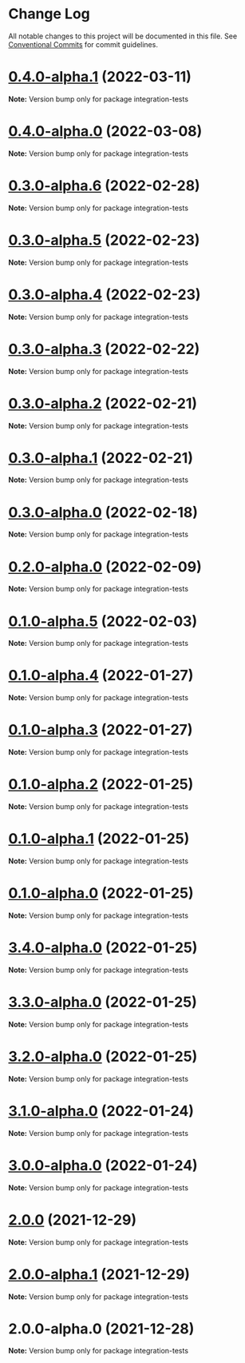 # Change Log

All notable changes to this project will be documented in this file.
See [Conventional Commits](https://conventionalcommits.org) for commit guidelines.

# [0.4.0-alpha.1](https://github.com/ZbayApp/monorepo/compare/integration-tests@0.4.0-alpha.0...integration-tests@0.4.0-alpha.1) (2022-03-11)

**Note:** Version bump only for package integration-tests





# [0.4.0-alpha.0](https://github.com/ZbayApp/monorepo/compare/integration-tests@0.3.0-alpha.5...integration-tests@0.4.0-alpha.0) (2022-03-08)

**Note:** Version bump only for package integration-tests





# [0.3.0-alpha.6](https://github.com/ZbayApp/monorepo/compare/integration-tests@0.3.0-alpha.5...integration-tests@0.3.0-alpha.6) (2022-02-28)

**Note:** Version bump only for package integration-tests





# [0.3.0-alpha.5](https://github.com/ZbayApp/monorepo/compare/integration-tests@0.2.0-alpha.0...integration-tests@0.3.0-alpha.5) (2022-02-23)

**Note:** Version bump only for package integration-tests





# [0.3.0-alpha.4](https://github.com/ZbayApp/monorepo/compare/integration-tests@0.2.0-alpha.0...integration-tests@0.3.0-alpha.4) (2022-02-23)

**Note:** Version bump only for package integration-tests





# [0.3.0-alpha.3](https://github.com/ZbayApp/monorepo/compare/integration-tests@0.2.0-alpha.0...integration-tests@0.3.0-alpha.3) (2022-02-22)

**Note:** Version bump only for package integration-tests





# [0.3.0-alpha.2](https://github.com/ZbayApp/monorepo/compare/integration-tests@0.2.0-alpha.0...integration-tests@0.3.0-alpha.2) (2022-02-21)

**Note:** Version bump only for package integration-tests





# [0.3.0-alpha.1](https://github.com/ZbayApp/monorepo/compare/integration-tests@0.2.0-alpha.0...integration-tests@0.3.0-alpha.1) (2022-02-21)

**Note:** Version bump only for package integration-tests





# [0.3.0-alpha.0](https://github.com/ZbayApp/monorepo/compare/integration-tests@0.2.0-alpha.0...integration-tests@0.3.0-alpha.0) (2022-02-18)

**Note:** Version bump only for package integration-tests





# [0.2.0-alpha.0](https://github.com/ZbayApp/monorepo/compare/integration-tests@0.1.0-alpha.5...integration-tests@0.2.0-alpha.0) (2022-02-09)

**Note:** Version bump only for package integration-tests





# [0.1.0-alpha.5](https://github.com/ZbayApp/monorepo/compare/integration-tests@0.1.0-alpha.4...integration-tests@0.1.0-alpha.5) (2022-02-03)

**Note:** Version bump only for package integration-tests





# [0.1.0-alpha.4](https://github.com/ZbayApp/monorepo/compare/integration-tests@0.1.0-alpha.3...integration-tests@0.1.0-alpha.4) (2022-01-27)

**Note:** Version bump only for package integration-tests





# [0.1.0-alpha.3](https://github.com/ZbayApp/monorepo/compare/integration-tests@0.1.0-alpha.2...integration-tests@0.1.0-alpha.3) (2022-01-27)

**Note:** Version bump only for package integration-tests





# [0.1.0-alpha.2](https://github.com/ZbayApp/monorepo/compare/integration-tests@0.1.0-alpha.1...integration-tests@0.1.0-alpha.2) (2022-01-25)

**Note:** Version bump only for package integration-tests





# [0.1.0-alpha.1](https://github.com/ZbayApp/monorepo/compare/integration-tests@0.1.0-alpha.0...integration-tests@0.1.0-alpha.1) (2022-01-25)

**Note:** Version bump only for package integration-tests





# [0.1.0-alpha.0](https://github.com/ZbayApp/monorepo/compare/integration-tests@3.4.0-alpha.0...integration-tests@0.1.0-alpha.0) (2022-01-25)

**Note:** Version bump only for package integration-tests





# [3.4.0-alpha.0](https://github.com/ZbayApp/monorepo/compare/integration-tests@3.3.0-alpha.0...integration-tests@3.4.0-alpha.0) (2022-01-25)

**Note:** Version bump only for package integration-tests





# [3.3.0-alpha.0](https://github.com/ZbayApp/monorepo/compare/integration-tests@3.2.0-alpha.0...integration-tests@3.3.0-alpha.0) (2022-01-25)

**Note:** Version bump only for package integration-tests





# [3.2.0-alpha.0](https://github.com/ZbayApp/monorepo/compare/integration-tests@3.1.0-alpha.0...integration-tests@3.2.0-alpha.0) (2022-01-25)

**Note:** Version bump only for package integration-tests





# [3.1.0-alpha.0](https://github.com/ZbayApp/monorepo/compare/integration-tests@3.0.0-alpha.0...integration-tests@3.1.0-alpha.0) (2022-01-24)

**Note:** Version bump only for package integration-tests





# [3.0.0-alpha.0](https://github.com/ZbayApp/monorepo/compare/integration-tests@2.0.0...integration-tests@3.0.0-alpha.0) (2022-01-24)

**Note:** Version bump only for package integration-tests





# [2.0.0](https://github.com/ZbayApp/monorepo/compare/integration-tests@2.0.0-alpha.1...integration-tests@2.0.0) (2021-12-29)

**Note:** Version bump only for package integration-tests





# [2.0.0-alpha.1](https://github.com/ZbayApp/monorepo/compare/integration-tests@2.0.0-alpha.0...integration-tests@2.0.0-alpha.1) (2021-12-29)

**Note:** Version bump only for package integration-tests





# 2.0.0-alpha.0 (2021-12-28)

**Note:** Version bump only for package integration-tests
